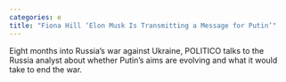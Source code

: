 ```yaml
---
categories: e
title: "Fiona Hill ‘Elon Musk Is Transmitting a Message for Putin’"
---
```

Eight months into Russia’s war against Ukraine, POLITICO talks to the Russia analyst about whether Putin’s aims are evolving and what it would take to end the war.